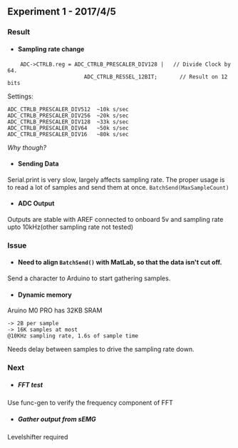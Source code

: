 ## Experiment 1 - 2017/4/5

### Result

* #### Sampling rate change
```   
    ADC->CTRLB.reg = ADC_CTRLB_PRESCALER_DIV128 |   // Divide Clock by 64.
                        ADC_CTRLB_RESSEL_12BIT;       // Result on 12 bits
```

Settings:
```
ADC_CTRLB_PRESCALER_DIV512  ~10k s/sec
ADC_CTRLB_PRESCALER_DIV256  ~20k s/sec
ADC_CTRLB_PRESCALER_DIV128  ~33k s/sec
ADC_CTRLB_PRESCALER_DIV64   ~50k s/sec
ADC_CTRLB_PRESCALER_DIV16   ~80k s/sec
```
*Why though?*

* #### Sending Data
Serial.print is very slow, largely affects sampling rate.
The proper usage is to read a lot of samples and send them at once.
`BatchSend(MaxSampleCount)`

* #### ADC Output 
Outputs are stable with AREF connected to onboard 5v and sampling rate upto 10kHz(other sampling rate not tested)


### Issue

* #### Need to align `BatchSend()` with MatLab, so that the data isn't cut off.
Send a character to Arduino to start gathering samples.
* #### Dynamic memory
Aruino M0 PRO has 32KB SRAM
```
-> 2B per sample 
-> 16K samples at most
@10KHz sampling rate, 1.6s of sample time
```
Needs delay between samples to drive the sampling rate down.

### Next

* ##### FFT test
Use func-gen to verify the frequency component of FFT
* ##### Gather output from sEMG
Levelshifter required
